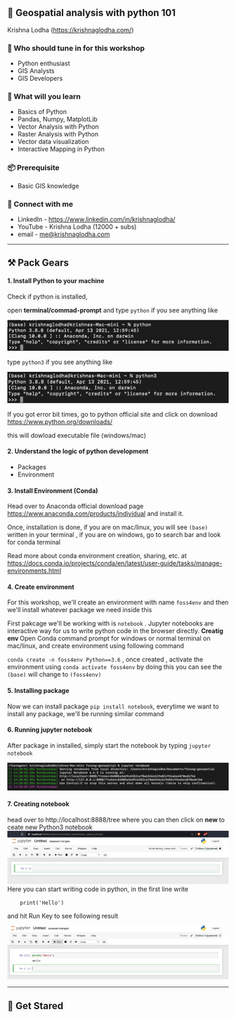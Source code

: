 


## 📢 Geospatial analysis with python 101 

Krishna Lodha (https://krishnaglodha.com/)



### 👤 Who should tune in for this workshop
- Python enthusiast
- GIS Analysts
- GIS Developers 


### 📖 What will you learn
- Basics of Python
- Pandas, Numpy, MatplotLib
- Vector Analysis with Python 
- Raster Analysis with Python
- Vector data visualization
- Interactive Mapping in Python

### 📦 Prerequisite 
- Basic GIS knowledge

### 🤝 Connect with me 
- LinkedIn - https://www.linkedin.com/in/krishnaglodha/
- YouTube - Krishna Lodha (12000 + subs)
- email - me@krishnaglodha.com


---------------------------------------------------------------------------------------------------------------------

## ⚒️ Pack Gears


#### 1. Install Python to your machine

Check if python is installed, 

open <b>terminal/commad-prompt</b> and type `python` if you see anything like

<img src='data/screenshots/pythonInstalled.png' >

type `python3` if you see anything like

<img src='data/screenshots/python3Ins.png' >

If you got error bit times, go to python official site and click on download https://www.python.org/downloads/

this will dowload executable file (windows/mac) 


#### 2. Understand the logic of python development

- Packages 
- Environment



#### 3. Install Environment (Conda)
Head over to Anaconda official download page https://www.anaconda.com/products/individual and install it. 

Once, installation is done, if you are on mac/linux, you will see `(base)` written in your terminal , if you are on windows, go to search bar and look for conda terminal

Read more about conda environment creation, sharing, etc. at https://docs.conda.io/projects/conda/en/latest/user-guide/tasks/manage-environments.html


#### 4. Create environment
For this workshop, we'll create an environment with name `foss4env` and then we'll install whatever package we need inside this

First pakcage we'll be working with is `notebook` . Jupyter notebooks are interactive way for us to write python code in the browser directly.
<b> Creatig env </b> 
Open Conda command prompt for windows or normal terminal  on mac/linux, and create environment using following command

`conda create -n foss4env Python==3.6` , once created , activate the environment using `conda activate foss4env` by doing this you can see the `(base)` will change to `(foss4env)`

#### 5. Installing package

Now we can install package `pip install notebook`, everytime we want to install any package, we'll be running similar command

#### 6. Running jupyter notebook

After package in installed, simply start the notebook by typing `jupyter notebook`

<img src='data/screenshots/notebook.png'  >



#### 7. Creating notebook

head over to http://localhost:8888/tree where you can then click on <b>new </b> to ceate new Python3 notebook
<img src='data/screenshots/note.png'  >
Here you can start writing code in python, in the first line write

```
    print('Hello')
```
and hit Run Key to see following result

<img src='data/screenshots/hello.png'  >


---------------------------------------------------------------------------------------------------------------------

## 🚀 Get Stared


